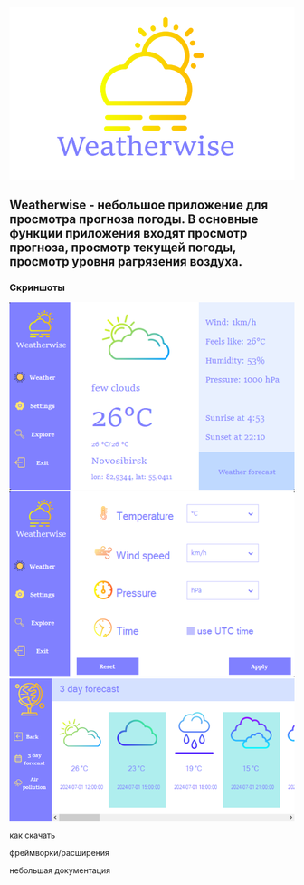 <img heigth=300px src="https://github.com/KormichKristina/Weatherwise/blob/master/imagesForReadme/Weatherwise%20icon.png"/>

## Weatherwise - небольшое приложение для просмотра прогноза погоды. В основные функции приложения входят просмотр прогноза, просмотр текущей погоды, просмотр уровня рагрязения воздуха.

### Скриншоты
<img src="https://github.com/KormichKristina/Weatherwise/blob/master/imagesForReadme/Weatherwise%20preview.png"/>
<img src="https://github.com/KormichKristina/Weatherwise/blob/master/imagesForReadme/Weatherwise%20preview2.png"/>
<img src="https://github.com/KormichKristina/Weatherwise/blob/master/imagesForReadme/Weatherwise%20preview3.png"/>

как скачать

фреймворки/расширения

небольшая документация

